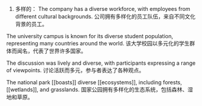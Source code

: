1. 多样的：
The company has a diverse workforce, with employees from different cultural backgrounds.
公司拥有多样化的员工队伍，来自不同文化背景的员工。

The university campus is known for its diverse student population, representing many countries around the world.
该大学校园以多元化的学生群体而闻名，代表了世界许多国家。

The discussion was lively and diverse, with participants expressing a range of viewpoints.
讨论活跃而多元，参与者表达了各种观点。

The national park [[boasts]] diverse [[ecosystems]], including forests, [[wetlands]], and grasslands.
国家公园拥有多样化的生态系统，包括森林、湿地和草原。
